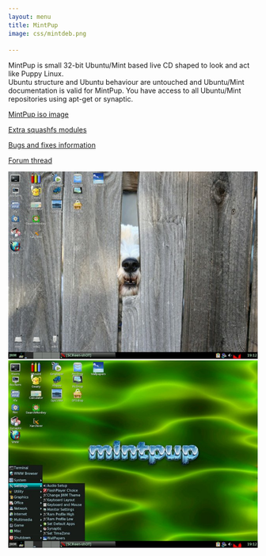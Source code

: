 ```yaml
---
layout: menu
title: MintPup
image: css/mintdeb.png

---
```


MintPup is small 32-bit Ubuntu/Mint based live CD shaped to look and act like Puppy Linux.     
Ubuntu structure and Ubuntu behaviour are untouched and Ubuntu/Mint documentation is valid for MintPup. You have access to all Ubuntu/Mint repositories using apt-get or synaptic.

[MintPup iso image](https://github.com/MintPup/MintPup-Trusty/releases/tag/v1.0)

[Extra squashfs modules](https://github.com/MintPup/MintPup-Trusty/releases/tag/v0.1)

[Bugs and fixes information](https://github.com/MintPup/MintPup-Trusty/blob/master/Bugs-and-Fixes.md)

[Forum thread](http://murga-linux.com/puppy/viewtopic.php?t=100441)

![Screenshot1](https://github.com/MintPup/MintPup-Trusty/blob/master/Screenshots/screenshot01.jpg?raw=true)
![Screenshot2](https://github.com/MintPup/MintPup-Trusty/blob/master/Screenshots/screenshot02.jpg?raw=true)
